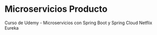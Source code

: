 # Microservicios Producto
Curso de Udemy - Microservicios con Spring Boot y Spring Cloud Netflix Eureka
